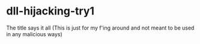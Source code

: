 # dll-hijacking-try1
The title says it all (This is just for my f'ing around and not meant to be used in any malicious ways)

